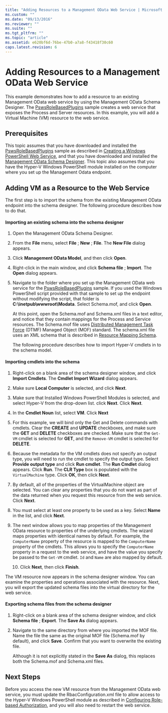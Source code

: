 ```yaml
---
title: "Adding Resources to a Management OData Web Service | Microsoft Docs"
ms.custom: ""
ms.date: "09/13/2016"
ms.reviewer: ""
ms.suite: ""
ms.tgt_pltfrm: ""
ms.topic: "article"
ms.assetid: e620bf6d-76be-47b0-a7a8-f43418f30c60
caps.latest.revision: 6
---
```

# Adding Resources to a Management OData Web Service

This example demonstrates how to add a resource to an existing Management OData web service by using the Management OData Schema Designer. The [PswsRoleBasedPlugins](https://code.msdn.microsoft.com:443/windowsdesktop/PswsRoleBasedPlugins-9c79b75a) sample creates a web service that exposes the Process and Server resources. In this example, you will add a Virtual Machine (VM) resource to the web service.

## Prerequisites

 This topic assumes that you have downloaded and installed the [PswsRoleBasedPlugins](https://code.msdn.microsoft.com:443/windowsdesktop/PswsRoleBasedPlugins-9c79b75a) sample as described in [Creating a Windows PowerShell Web Service](./creating-a-management-odata-web-service.md), and that you have downloaded and installed the [Management OData Schema Designer](https://marketplace.visualstudio.com/items?itemName=jlisc0.ManagementODataSchemaDesigner). This topic also assumes that you have the Hyper-V Windows PowerShell module installed on the computer where you set up the Management Odata endpoint.

## Adding VM as a Resource to the Web Service

 The first step is to import the schema from the existing Management OData endpoint into the schema designer. The following procedure describes how to do that.

#### Importing an existing schema into the schema designer

1. Open the Management OData Schema Designer.

2. From the **File** menu, select **File** ; **New** ; **File**. The **New File** dialog appears.

3. Click **Management OData Model**, and then click **Open**.

4. Right-click in the main window, and click **Schema file** ; **Import**. The **Open** dialog appears.

5. Navigate to the folder where you set up the Management OData web service for the [PswsRoleBasedPlugins](https://code.msdn.microsoft.com:443/windowsdesktop/PswsRoleBasedPlugins-9c79b75a) sample. If you used the Windows PowerShell script provided with that sample to set up the endpoint without modifying the script, that folder is **C:\inetpub\wwwroot\Modata**. Select Schema.mof, and click **Open**.

   At this point, open the Schema.mof and Schema.xml files in a text editor, and notice that they contain mappings for the Process and Service resources. The Schema.mof file uses [Distributed Management  Task Force](https://www.dmtf.org/) (DTMF) Managed Object (MOF) standard. The schema.xml file uses an XML schema that is described in [Resource Mapping Schema](./resource-mapping-schema.md).

   The following procedure describes how to import Hyper-V cmdlets in to the schema model.

#### Importing cmdlets into the schema

1. Right-click on a blank area of the schema designer window, and click **Import Cmdlets**. The **Cmdlet Import Wizard** dialog appears.

2. Make sure **Local Computer** is selected, and click **Next**.

3. Make sure that Installed Windows PowerShell Modules is selected, and select Hyper-V from the drop-down list. click **Next**. Click **Next**.

4. In the **Cmdlet Noun** list, select **VM**. Click **Next**

5. For this example, we will bind only the Get and Delete commands with cmdlets. Clear the **CREATE** and **UPDATE** checkboxes, and make sure the **GET** and **DELETE** checkboxes are checked. Make sure that the `Get-VM` cmdlet is selected for **GET**, and the `Remove-VM` cmdlet is selected for **DELETE**.

6. Because the metadata for the VM cmdlets does not specify an output type, you will need to run the cmdlet to specify the output type. Select **Provide output type** and click **Run cmdlet**. The **Run Cmdlet** dialog appears. Click **Run**. The **CLR Type** box is populated with the `VirtualMachine` type. Click **OK**, then click **Next**.

7. By default, all of the properties of the VirtualMachine object are selected. You can clear any properties that you do not want as part of the data returned when you request this resource from the web service. Click **Next**.

8. You must select at least one property to be used as a key. Select **Name** in the list, and click **Next**.

9. The next window allows you to map properties of the Management OData resource to properties of the underlying cmdlets. The wizard maps properties with identical names by default. For example, the `ComputerName` property of the resource is mapped to the `ComputerName` property of the cmdlets.  This allows you to specify the `ComputerName` property in a request to the web service, and have the value you specify be passed to the `Get-VM` cmdlet. `Id` and `Name` are also mapped by default.

   10. Click **Next**, then click **Finish**.

 The VM resource now appears in the schema designer window. You can examine the properties and operations associated with the resource. Next, you will export the updated schema files into the virtual directory for the web service.

#### Exporting schema files from the schema designer

1. Right-click on a blank area of the schema designer window, and click **Schema file** ; **Export**. The **Save As** dialog appears.

2. Navigate to the same directory from where you imported the MOF file. Name the file the same as the original MOF file (Schema.mof by default), and click **Save**. Confirm that you want to overwrite the existing file.

   Although it is not explicitly stated in the **Save As** dialog, this replaces both the Schema.mof and Schema.xml files.

## Next Steps

 Before you access the new VM resource from the Management OData web service, you must update the RbacConfiguration.xml file to allow access to the Hyper-V Windows PowerShell module as described in [Configuring Role-based Authorization](./configuring-role-based-authorization.md), and you will also need to restart the web service.